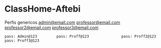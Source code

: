 # ClassHome-Aftebi


Perfis genericos
    admin@email.com         professor@email.com         professor2@email.com            professor3@email.com

    pass: Admin@123         pass: Proff@123               pass: Proff2@123                  pass: Proff3@123

